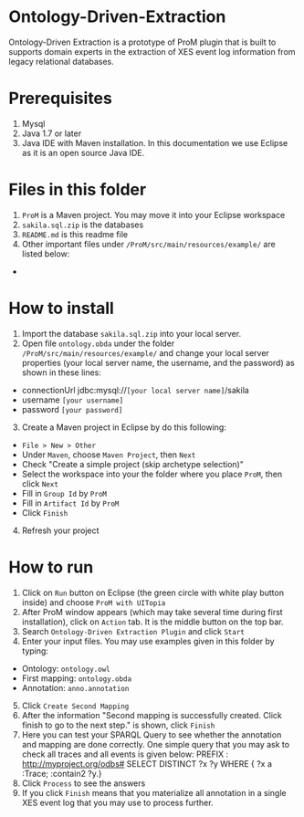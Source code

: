 # Ontology-Driven-Extraction
Ontology-Driven Extraction is a prototype of ProM plugin that is built to supports domain experts in the extraction of XES event log information from legacy relational databases.

# Prerequisites
1. Mysql
2. Java 1.7 or later
3. Java IDE with Maven installation. In this documentation we use Eclipse as it is an open source Java IDE.

# Files in this folder
1. `ProM` is a Maven project. You may move it into your Eclipse workspace
2. `sakila.sql.zip` is the databases
3. `README.md` is this readme file
4. Other important files under `/ProM/src/main/resources/example/` are listed below:
  * 

# How to install
1. Import the database `sakila.sql.zip` into your local server.
2. Open file `ontology.obda` under the folder `/ProM/src/main/resources/example/` and change your local server properties (your local server name, the username, and the password) as shown in these lines:
  * connectionUrl	jdbc:mysql://`[your local server name]`/sakila
  * username	`[your username]`
  * password	`[your password]`
3. Create a Maven project in Eclipse by do this following:
  * `File > New > Other` 
  * Under `Maven`, choose `Maven Project`, then `Next`
  * Check "Create a simple project (skip archetype selection)"
  * Select the workspace into your the folder where you place `ProM`, then click `Next`
  * Fill in `Group Id` by `ProM`
  * Fill in `Artifact Id` by  `ProM`
  * Click `Finish`
4. Refresh your project

# How to run
1. Click on `Run` button on Eclipse (the green circle with white play button inside) and choose `ProM with UITopia` 
2. After ProM window appears (which may take several time during first installation), click on `Action` tab. It is the middle button on the top bar.
3. Search `Ontology-Driven Extraction Plugin` and click `Start`
4. Enter your input files. You may use examples given in this folder by typing:
  * Ontology: `ontology.owl`
  * First mapping: `ontology.obda`
  * Annotation: `anno.annotation`
5. Click `Create Second Mapping`
6. After the information "Second mapping is successfully created. Click finish to go to the next step." is shown, click `Finish`
7. Here you can test your SPARQL Query to see whether the annotation and mapping are done correctly. One simple query that you may ask to check all traces and all events is given below:
PREFIX : <http://myproject.org/odbs#>
SELECT DISTINCT ?x ?y
WHERE { ?x a :Trace; :contain2 ?y.}
8. Click `Process` to see the answers
9. If you click `Finish` means that you materialize all annotation in a single XES event log that you may use to process further.

